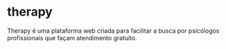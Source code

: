 # therapy
Therapy é uma plataforma web criada para facilitar a busca por psicólogos profissionais que façam atendimento gratuito.
